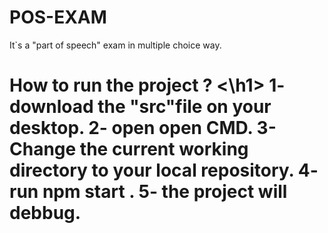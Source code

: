 # POS-EXAM
It`s a "part of speech" exam in multiple choice way.

<h1> How to run the project ? <\h1>
1- download the "src"file on your desktop.
2- open open CMD.
3- Change the current working directory to your local repository.
4- run <strong> npm start </strong> .
5- the project will debbug.
